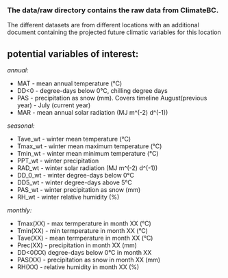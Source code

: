 ### The data/raw directory contains the raw data from ClimateBC.
The different datasets are from different locations with an additional document containing the projected future climatic variables for this location

## potential variables of interest:

*annual:*
- MAT - mean annual temperature (°C)
- DD<0 - degree-days below 0°C, chilling degree days
- PAS - precipitation as snow (mm). Covers timeline August(previous year) - July (current year)
- MAR - mean annual solar radiation (MJ m^(-2) d^(-1))

*seasonal:*
- Tave_wt - winter mean temperature (°C)
- Tmax_wt - winter mean maximum temperature (°C)
- Tmin_wt - winter mean minimum temperature (°C)
- PPT_wt - winter precipitation
- RAD_wt - winter solar radiation (MJ m^(-2) d^(-1))
- DD_0_wt - winter degree-days below 0°C
- DD5_wt - winter degree-days above 5°C
- PAS_wt - winter precipitation as snow (mm)
- RH_wt - winter relative humidity (%)

*monthly:*
- Tmax(XX) - max termperature in month XX (°C)
- Tmin(XX) - min termperature in month XX (°C)
- Tave(XX) - mean termperature in month XX (°C)
- Prec(XX) - precipitation in month XX (mm)
- DD<0(XX) degree-days below 0°C in month XX
- PAS(XX) - precipitation as snow in month XX (mm)
- RH(XX) - relative humidity in month XX (%)
